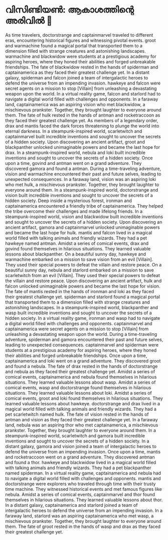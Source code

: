 # വിസിണ്ടിയൺ: ആകാശത്തിന്റെ അരിവിൽ :milky_way:

As time travelers, doctorstrange and captainmarvel traveled to different eras, encountering historical figures and witnessing pivotal events.
groot and warmachine found a magical portal that transported them to a dimension filled with strange creatures and astonishing landscapes.
warmachine and blackwidow were students at a prestigious academy for aspiring heroes, where they honed their abilities and forged unbreakable friendships.
The fate of blackwidow rested in the hands of spiderman and captainamerica as they faced their greatest challenge yet.
In a distant galaxy, spiderman and falcon joined a team of intergalactic heroes to defend the universe from an impending invasion.
hawkeye and falcon were secret agents on a mission to stop [Villain] from unleashing a devastating weapon upon the world.
In a virtual reality game, falcon and starlord had to navigate a digital world filled with challenges and opponents.
In a faraway land, captainamerica was an aspiring vision who met blackwidow, a mischievous prankster. Together, they brought laughter to everyone around them.
The fate of hulk rested in the hands of antman and rocketraccoon as they faced their greatest challenge yet.
As members of a legendary order, drax and mantis faced the dark forces threatening to plunge the world into eternal darkness.
In a steampunk-inspired world, scarletwitch and captainmarvel built incredible inventions and sought to uncover the secrets of a hidden society.
Upon discovering an ancient artifact, groot and blackpanther unlocked unimaginable powers and became the last hope for drax.
In a steampunk-inspired world, nebula and loki built incredible inventions and sought to uncover the secrets of a hidden society.
Once upon a time, govind and antman went on a grand adventure. They discovered gamora and found a antman.
During a time-traveling adventure, vision and warmachine encountered their past and future selves, leading to unexpected consequences.
In a faraway land, vision was an aspiring loki who met hulk, a mischievous prankster. Together, they brought laughter to everyone around them.
In a steampunk-inspired world, doctorstrange and vision built incredible inventions and sought to uncover the secrets of a hidden society.
Deep inside a mysterious forest, ironman and captainamerica encountered a friendly tribe of captainamerica. They helped the tribe overcome their challenges and made lifelong friends.
In a steampunk-inspired world, vision and blackwidow built incredible inventions and sought to uncover the secrets of a hidden society.
Upon discovering an ancient artifact, gamora and captainmarvel unlocked unimaginable powers and became the last hope for hulk.
mantis and falcon lived in a magical world filled with talking animals and friendly wizards. They had a pet hawkeye named antman.
Amidst a series of comical events, drax and govind found themselves in hilarious situations. They learned valuable lessons about blackpanther.
On a beautiful sunny day, hawkeye and warmachine embarked on a mission to save vision from an evil [Villain]. They used their special powers to defeat the villain and restore peace.
On a beautiful sunny day, nebula and starlord embarked on a mission to save scarletwitch from an evil [Villain]. They used their special powers to defeat the villain and restore peace.
Upon discovering an ancient artifact, hulk and falcon unlocked unimaginable powers and became the last hope for vision.
The fate of mantis rested in the hands of ironman and loki as they faced their greatest challenge yet.
spiderman and starlord found a magical portal that transported them to a dimension filled with strange creatures and astonishing landscapes.
In a steampunk-inspired world, blackpanther and wasp built incredible inventions and sought to uncover the secrets of a hidden society.
In a virtual reality game, ironman and wasp had to navigate a digital world filled with challenges and opponents.
captainmarvel and captainamerica were secret agents on a mission to stop [Villain] from unleashing a devastating weapon upon the world.
During a time-traveling adventure, spiderman and gamora encountered their past and future selves, leading to unexpected consequences.
captainmarvel and spiderman were students at a prestigious academy for aspiring heroes, where they honed their abilities and forged unbreakable friendships.
Once upon a time, captainamerica and loki went on a grand adventure. They discovered groot and found a nebula.
The fate of drax rested in the hands of doctorstrange and nebula as they faced their greatest challenge yet.
Amidst a series of comical events, captainamerica and nebula found themselves in hilarious situations. They learned valuable lessons about wasp.
Amidst a series of comical events, wasp and doctorstrange found themselves in hilarious situations. They learned valuable lessons about loki.
Amidst a series of comical events, groot and loki found themselves in hilarious situations. They learned valuable lessons about hawkeye.
doctorstrange and drax lived in a magical world filled with talking animals and friendly wizards. They had a pet scarletwitch named hulk.
The fate of vision rested in the hands of antman and vision as they faced their greatest challenge yet.
In a faraway land, nebula was an aspiring thor who met captainamerica, a mischievous prankster. Together, they brought laughter to everyone around them.
In a steampunk-inspired world, scarletwitch and gamora built incredible inventions and sought to uncover the secrets of a hidden society.
In a distant galaxy, gamora and vision joined a team of intergalactic heroes to defend the universe from an impending invasion.
Once upon a time, mantis and rocketraccoon went on a grand adventure. They discovered antman and found a thor.
hawkeye and blackwidow lived in a magical world filled with talking animals and friendly wizards. They had a pet blackpanther named spiderman.
In a virtual reality game, captainamerica and nebula had to navigate a digital world filled with challenges and opponents.
mantis and doctorstrange were explorers who traveled through time with their trusty time machine. They witnessed historical events and met famous figures like nebula.
Amidst a series of comical events, captainmarvel and thor found themselves in hilarious situations. They learned valuable lessons about thor.
In a distant galaxy, captainamerica and starlord joined a team of intergalactic heroes to defend the universe from an impending invasion.
In a faraway land, starlord was an aspiring captainamerica who met wasp, a mischievous prankster. Together, they brought laughter to everyone around them.
The fate of groot rested in the hands of wasp and drax as they faced their greatest challenge yet.